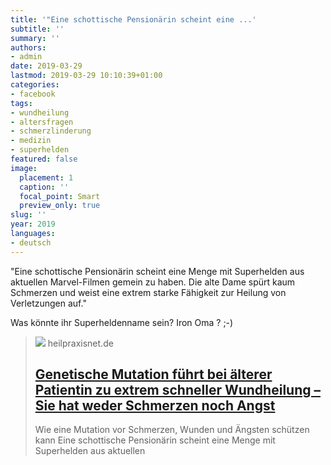 ```yaml
---
title: '"Eine schottische Pensionärin scheint eine ...'
subtitle: ''
summary: ''
authors:
- admin
date: 2019-03-29
lastmod: 2019-03-29 10:10:39+01:00
categories:
- facebook
tags:
- wundheilung
- altersfragen
- schmerzlinderung
- medizin
- superhelden
featured: false
image:
  placement: 1
  caption: ''
  focal_point: Smart
  preview_only: true
slug: ''
year: 2019
languages:
- deutsch
---
```


"Eine schottische Pensionärin scheint eine Menge mit Superhelden aus aktuellen Marvel-Filmen gemein zu haben. Die alte Dame spürt kaum Schmerzen und weist eine extrem starke Fähigkeit zur Heilung von Verletzungen auf."

Was könnte ihr Superheldenname sein? Iron Oma ? ;-)
> [![](https://www.heilpraxisnet.de/wp-content/uploads/2017/01/Narben-Wundheilung.jpg)](https://www.heilpraxisnet.de/naturheilpraxis/mutationsgen-patientin-hat-tatsaechlich-eine-extreme-wundheilung-und-keine-schmerzen-20190328447584)
> heilpraxisnet.de
> ## [Genetische Mutation führt bei älterer Patientin zu extrem schneller Wundheilung – Sie hat weder Schmerzen noch Angst](https://www.heilpraxisnet.de/naturheilpraxis/mutationsgen-patientin-hat-tatsaechlich-eine-extreme-wundheilung-und-keine-schmerzen-20190328447584)
>
>Wie eine Mutation vor Schmerzen, Wunden und Ängsten schützen kann Eine schottische Pensionärin scheint eine Menge mit Superhelden aus aktuellen
